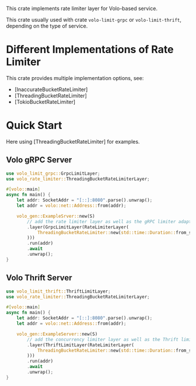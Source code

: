 This crate implements rate limiter layer for Volo-based service.

This crate usually used with crate `volo-limit-grpc` or `volo-limit-thrift`, depending on the type of service.

# Different Implementations of Rate Limiter

This crate provides multiple implementation options, see:
- [InaccurateBucketRateLimiter]
- [ThreadingBucketRateLimiter]
- [TokioBucketRateLimiter]

# Quick Start

Here using [ThreadingBucketRateLimiter] for examples.

## Volo gRPC Server

```rust
use volo_limit_grpc::GrpcLimitLayer;
use volo_rate_limiter::ThreadingBucketRateLimiterLayer;

#[volo::main]
async fn main() {
    let addr: SocketAddr = "[::]:8080".parse().unwrap();
    let addr = volo::net::Address::from(addr);

    volo_gen::ExampleSrver::new(S)
        // add the rate limiter layer as well as the gRPC limiter adaptor layer.
        .layer(GrpcLimitLayer(RateLimiterLayer(
            ThreadingBucketRateLimiter::new(std::time::Duration::from_secs(1), 100),
        )))
        .run(addr)
        .await
        .unwrap();
}
```

## Volo Thrift Server

```rust
use volo_limit_thrift::ThriftLimitLayer;
use volo_rate_limiter::ThreadingBucketRateLimiterLayer;

#[volo::main]
async fn main() {
    let addr: SocketAddr = "[::]:8080".parse().unwrap();
    let addr = volo::net::Address::from(addr);

    volo_gen::ExampleServer::new(S)
        // add the concurrency limiter layer as well as the Thrift limiter adaptor layer.
        .layer(ThriftLimitLayer(RateLimiterLayer(
            ThreadingBucketRateLimiter::new(std::time::Duration::from_secs(1), 100),
        )))
        .run(addr)
        .await
        .unwrap();
}
```
